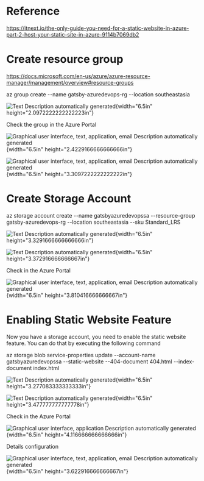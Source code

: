 # Reference

<https://itnext.io/the-only-guide-you-need-for-a-static-website-in-azure-part-2-host-your-static-site-in-azure-9114b7069db2>

# Create resource group

<https://docs.microsoft.com/en-us/azure/azure-resource-manager/management/overview#resource-groups>

az group create \--name gatsby-azuredevops-rg \--location southeastasia

![Text Description automatically
generated](./images/03/media/image1.png){width="6.5in"
height="2.0972222222222223in"}

Check the group in the Azure Portal

![Graphical user interface, text, application, email Description
automatically generated](./images/03/media/image2.png){width="6.5in"
height="2.4229166666666666in"}

![Graphical user interface, text, application, email Description
automatically generated](./images/03/media/image3.png){width="6.5in"
height="3.3097222222222222in"}

# Create Storage Account

az storage account create \--name gatsbyazuredevopssa \--resource-group
gatsby-azuredevops-rg \--location southeastasia \--sku Standard_LRS

![Text Description automatically
generated](./images/03/media/image4.png){width="6.5in"
height="3.3291666666666666in"}

![Text Description automatically
generated](./images/03/media/image5.png){width="6.5in"
height="3.372916666666667in"}

Check in the Azure Portal

![Graphical user interface, text, application, email Description
automatically generated](./images/03/media/image6.png){width="6.5in"
height="3.810416666666667in"}

# Enabling Static Website Feature

Now you have a storage account, you need to enable the static website
feature. You can do that by executing the following command

az storage blob service-properties update \--account-name
gatsbyazuredevopssa \--static-website \--404-document 404.html
\--index-document index.html

![Text Description automatically
generated](./images/03/media/image7.png){width="6.5in"
height="3.277083333333333in"}

![Text Description automatically
generated](./images/03/media/image8.png){width="6.5in"
height="3.477777777777778in"}

Check in the Azure Portal

![Graphical user interface, application Description automatically
generated](./images/03/media/image9.png){width="6.5in"
height="4.116666666666666in"}

Details configuration

![Graphical user interface, text, application, email Description
automatically generated](./images/03/media/image10.png){width="6.5in"
height="3.622916666666667in"}

